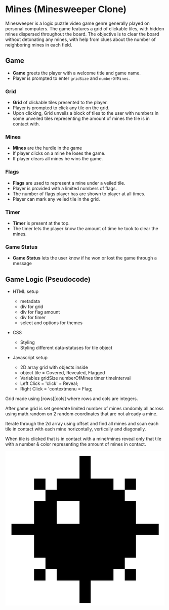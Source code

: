 
# Mines (Minesweeper Clone)
Minesweeper is a logic puzzle video game genre generally played on personal computers. The game features a grid of clickable tiles, with hidden mines dispersed throughout the board. The objective is to clear the board without detonating any mines, with help from clues about the number of neighboring mines in each field. 


## Game
* **Game** greets the player with a welcome title and game name.
* Player is prompted to enter `gridSize` and `numberOfMines`.
### Grid
* **Grid** of clickable tiles presented to the player.
* Player is prompted to click any tile on the grid.
* Upon clicking, Grid unveils a block of tiles to the user with numbers in some unveiled tiles representing the amount of mines the tile is in contact with.
### Mines
* **Mines** are the hurdle in the game
* If player clicks on a mine he loses the game.
* If player clears all mines he wins the game.
### Flags
* **Flags** are used to represent a mine under a veiled tile.
* Player is provided with a limited numbers of flags.
* The number of flags player has are shown to player at all times.
* Player can mark any veiled tile in the grid.
### Timer
* **Timer** is present at the top.
* The timer lets the player know the amount of time he took to clear the mines.
### Game Status
* **Game Status** lets the user know if he won or lost the game through a message

## Game Logic (Pseudocode)
* HTML setup
    * metadata
    * div for grid
    * div for flag amount
    * div for timer
    * select and options for themes
* CSS
    * Styling
    * Styling different data-statuses for tile object

* Javascript setup
    * 2D array grid with objects inside
    * object tile = Covered, Revealed, Flagged
    * Variables
        gridSize
        numberOfMines
        timer
        timeInterval
    * Left Click = 'click' =  Reveal;
    * Right Click = 'contextmenu = Flag;

Grid made using [rows][cols] where rows and cols are integers.

After game grid is set generate limited number of mines randomly all across using math.random 
on 2 random coordinates that are not already a mine.

Iterate through the 2d array using offset and find all mines and scan each tile in contact with each mine horizontally, vertically and diagonally.

When tile is clicked that is in contact with a mine/mines reveal only that tile with a number & color representing the amount of mines in contact.

![Mine](./assets/Mine.png)